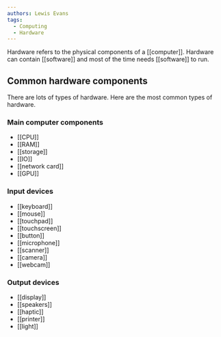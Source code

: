```yaml
---
authors: Lewis Evans
tags:
  - Computing
  - Hardware
---
```

Hardware refers to the physical components of a [[computer]]. Hardware can contain [[software]] and most of the time needs [[software]] to run. 

## Common hardware components
There are lots of types of hardware. Here are the most common types of hardware.
### Main computer components
- [[CPU]]
- [[RAM]]
- [[storage]]
- [[IO]]
- [[network card]]
- [[GPU]]

### Input devices
- [[keyboard]]
- [[mouse]]
- [[touchpad]]
- [[touchscreen]]
- [[button]]
- [[microphone]]
- [[scanner]]
- [[camera]]
- [[webcam]]
### Output devices
- [[display]]
- [[speakers]]
- [[haptic]]
- [[printer]]
- [[light]]